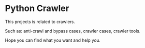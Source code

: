 # Python Crawler

This projects is related to crawlers.

Such as: anti-crawl and bypass cases, crawler cases, crawler tools.

Hope you can find what you want and help you.
